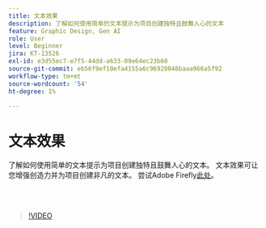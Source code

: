 ```yaml
---
title: 文本效果
description: 了解如何使用简单的文本提示为项目创建独特且鼓舞人心的文本
feature: Graphic Design, Gen AI
role: User
level: Beginner
jira: KT-13526
exl-id: e3d55ec7-e7f5-44dd-a633-09e64ec23b60
source-git-commit: eb56f9ef10efa4155a6c96928048baaa966a5f92
workflow-type: tm+mt
source-wordcount: '54'
ht-degree: 1%

---
```


# 文本效果

了解如何使用简单的文本提示为项目创建独特且鼓舞人心的文本。 文本效果可让您增强创造力并为项目创建非凡的文本。 尝试Adobe Firefly[此处](https://firefly.adobe.com/)。

<br> 

>[!VIDEO](https://video.tv.adobe.com/v/3432211?quality=12&learn=on&hidetitle=true&captions=chi_hans)
